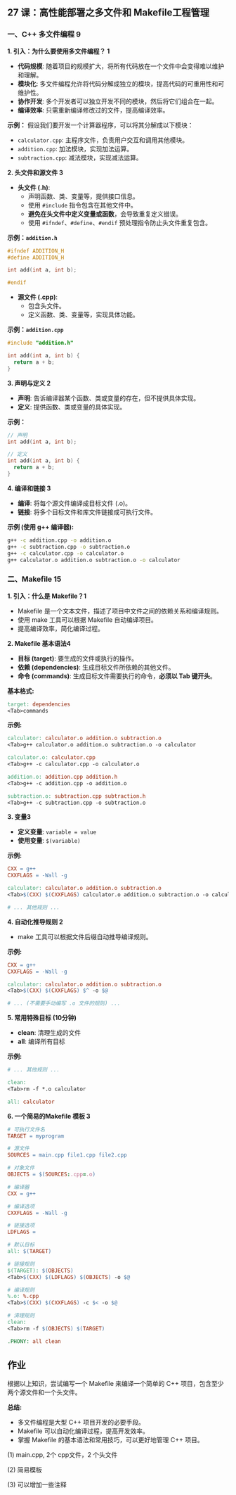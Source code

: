 ## 27 课：高性能部署之多文件和 Makefile工程管理 

### 一、C++ 多文件编程 9

**1. 引入：为什么要使用多文件编程？ 1**

* **代码规模**: 随着项目的规模扩大，将所有代码放在一个文件中会变得难以维护和理解。
* **模块化**: 多文件编程允许将代码分解成独立的模块，提高代码的可重用性和可维护性。
* **协作开发**: 多个开发者可以独立开发不同的模块，然后将它们组合在一起。
* **编译效率**: 只需重新编译修改过的文件，提高编译效率。

**示例：** 假设我们要开发一个计算器程序，可以将其分解成以下模块：
  * `calculator.cpp`: 主程序文件，负责用户交互和调用其他模块。
  * `addition.cpp`: 加法模块，实现加法运算。
  * `subtraction.cpp`: 减法模块，实现减法运算。

**2. 头文件和源文件 3**

* **头文件 (.h)**: 
    * 声明函数、类、变量等，提供接口信息。
    * 使用 `#include` 指令包含在其他文件中。
    * **避免在头文件中定义变量或函数**，会导致重复定义错误。
    * 使用 `#ifndef`、`#define`、`#endif` 预处理指令防止头文件重复包含。

**示例：`addition.h`**

```c++
#ifndef ADDITION_H
#define ADDITION_H

int add(int a, int b);

#endif
```

* **源文件 (.cpp)**:
    * 包含头文件。
    * 定义函数、类、变量等，实现具体功能。

**示例：`addition.cpp`**
```c++
#include "addition.h"

int add(int a, int b) {
  return a + b;
}
```

**3. 声明与定义 2**

* **声明**: 告诉编译器某个函数、类或变量的存在，但不提供具体实现。
* **定义**: 提供函数、类或变量的具体实现。

**示例：**
```c++
// 声明
int add(int a, int b);

// 定义
int add(int a, int b) {
  return a + b;
}
```

**4. 编译和链接 3**

* **编译**: 将每个源文件编译成目标文件 (.o)。
* **链接**: 将多个目标文件和库文件链接成可执行文件。

**示例 (使用 g++ 编译器):**

```bash
g++ -c addition.cpp -o addition.o
g++ -c subtraction.cpp -o subtraction.o
g++ -c calculator.cpp -o calculator.o
g++ calculator.o addition.o subtraction.o -o calculator
```

### 二、Makefile 15

**1. 引入：什么是 Makefile？1**

* Makefile 是一个文本文件，描述了项目中文件之间的依赖关系和编译规则。
* 使用 make 工具可以根据 Makefile 自动编译项目。
* 提高编译效率，简化编译过程。

**2. Makefile 基本语法4**

* **目标 (target)**: 要生成的文件或执行的操作。
* **依赖 (dependencies)**: 生成目标文件所依赖的其他文件。
* **命令 (commands)**: 生成目标文件需要执行的命令，**必须以 Tab 键开头**。

**基本格式:**
```makefile
target: dependencies
<Tab>commands
```

**示例:**
```makefile
calculator: calculator.o addition.o subtraction.o
<Tab>g++ calculator.o addition.o subtraction.o -o calculator

calculator.o: calculator.cpp
<Tab>g++ -c calculator.cpp -o calculator.o

addition.o: addition.cpp addition.h
<Tab>g++ -c addition.cpp -o addition.o

subtraction.o: subtraction.cpp subtraction.h
<Tab>g++ -c subtraction.cpp -o subtraction.o
```

**3. 变量3**

* **定义变量**: `variable = value`
* **使用变量**: `$(variable)`

**示例:**
```makefile
CXX = g++
CXXFLAGS = -Wall -g

calculator: calculator.o addition.o subtraction.o
<Tab>$(CXX) $(CXXFLAGS) calculator.o addition.o subtraction.o -o calculator

# ... 其他规则 ...
```

**4. 自动化推导规则 2**

* make 工具可以根据文件后缀自动推导编译规则。

**示例:**

```makefile
CXX = g++
CXXFLAGS = -Wall -g

calculator: calculator.o addition.o subtraction.o
<Tab>$(CXX) $(CXXFLAGS) $^ -o $@

# ... (不需要手动编写 .o 文件的规则) ...
```

**5. 常用特殊目标 (10分钟)**

* **clean**: 清理生成的文件
* **all**: 编译所有目标

**示例:**
```makefile
# ... 其他规则 ...

clean:
<Tab>rm -f *.o calculator

all: calculator
```

**6. 一个简易的Makefile 模板 3**

```makefile
# 可执行文件名
TARGET = myprogram

# 源文件
SOURCES = main.cpp file1.cpp file2.cpp

# 对象文件
OBJECTS = $(SOURCES:.cpp=.o)

# 编译器
CXX = g++

# 编译选项
CXXFLAGS = -Wall -g

# 链接选项
LDFLAGS = 

# 默认目标
all: $(TARGET)

# 链接规则
$(TARGET): $(OBJECTS)
<Tab>$(CXX) $(LDFLAGS) $(OBJECTS) -o $@

# 编译规则
%.o: %.cpp
<Tab>$(CXX) $(CXXFLAGS) -c $< -o $@

# 清理规则
clean:
<Tab>rm -f $(OBJECTS) $(TARGET)

.PHONY: all clean
```

##  **作业** 

根据以上知识，尝试编写一个 Makefile 来编译一个简单的 C++ 项目，包含至少两个源文件和一个头文件。

**总结:** 
* 多文件编程是大型 C++ 项目开发的必要手段。
* Makefile 可以自动化编译过程，提高开发效率。
* 掌握 Makefile 的基本语法和常用技巧，可以更好地管理 C++ 项目。

(1) main.cpp, 2个 cpp文件，2 个头文件

(2) 简易模板

(3) 可以增加一些注释



